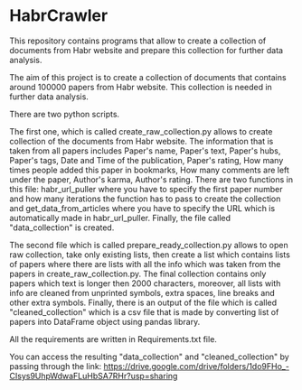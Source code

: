 # HabrCrawler
This repository contains programs that allow to create a collection of documents from Habr website and prepare this collection for further data analysis.


The aim of this project is to create a collection of documents that contains around 100000 papers from Habr website. 
This collection is needed in further data analysis.


There are two python scripts.

The first one, which is called create_raw_collection.py allows to create collection of the documents from Habr website. 
The information that is taken from all papers includes Paper's name, Paper's text, Paper's hubs, Paper's tags, Date and Time of the publication, 
Paper's rating, How many times people added this paper in bookmarks, How many comments are left under the paper, Author's karma, Author's rating.
There are two functions in this file: habr_url_puller where you have to specify the first paper number and how many iterations the function has to pass to 
create the collection and get_data_from_articles where you have to specify the URL which is automatically made in habr_url_puller. Finally, the file called
"data_collection" is created.

The second file which is called prepare_ready_collection.py allows to open raw collection, take only existing lists, then create a list which contains lists of papers 
where there are lists with all the info which was taken from the papers in create_raw_collection.py. The final collection contains only papers which text is longer
then 2000 characters, moreover, all lists with info are cleaned from unprinted symbols, extra spaces, line breaks and other extra symbols. Finally, there is an output
of the file which is called "cleaned_collection" which is a csv file that is made by converting list of papers into DataFrame object using pandas library.



All the requirements are written in Requirements.txt file.

You can access the resulting "data_collection" and "cleaned_collection" by passing through the link: https://drive.google.com/drive/folders/1do9FHo_-CIsys9UhpWdwaFLuHbSA7RHr?usp=sharing
